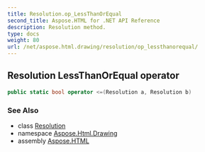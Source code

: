 ```yaml
---
title: Resolution.op_LessThanOrEqual
second_title: Aspose.HTML for .NET API Reference
description: Resolution method. 
type: docs
weight: 80
url: /net/aspose.html.drawing/resolution/op_lessthanorequal/
---
```

## Resolution LessThanOrEqual operator

```csharp
public static bool operator <=(Resolution a, Resolution b)
```

### See Also

* class [Resolution](../)
* namespace [Aspose.Html.Drawing](../../resolution/)
* assembly [Aspose.HTML](../../../)
